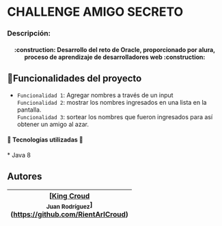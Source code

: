 <h1>CHALLENGE AMIGO SECRETO</h1>

<h3>Descripción:</h3>
<h4 align="center">
:construction: Desarrollo del reto de Oracle, proporcionado por alura, proceso de aprendizaje de desarrolladores web :construction:
</h4>

## :hammer:Funcionalidades del proyecto
- `Funcionalidad 1`: Agregar nombres a través de un input<br>`Funcionalidad 2`: mostrar los nombres ingresados en una lista en la pantalla.<br> `Funcionalidad 3`: sortear los nombres que fueron ingresados para así obtener un amigo al azar.

<h4 aling="left">🧰 Tecnologías utilizadas 🧰</h4>
* Java 8

## Autores
| [[King Croud](https://github.com/user-attachments/assets/064da7f3-650f-4401-ad3c-423345307834) <br><sub>Juan Rodríguez</sub>] <br>(https://github.com/RientArlCroud) |  
| :---: |

